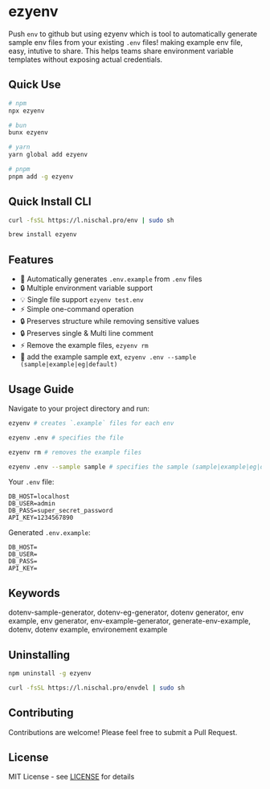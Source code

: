 # ezyenv

Push `env` to github but using ezyenv which is tool to automatically generate sample env files from your existing `.env` files! making example env file, easy, intutive to share. This helps teams share environment variable templates without exposing actual credentials.

## Quick Use

```sh
# npm
npx ezyenv

# bun
bunx ezyenv

# yarn
yarn global add ezyenv

# pnpm
pnpm add -g ezyenv

```

## Quick Install CLI

```sh
curl -fsSL https://l.nischal.pro/env | sudo sh
```


```sh
brew install ezyenv
```

## Features

- 🚀 Automatically generates `.env.example` from `.env` files
- 🔒 Multiple environment variable support
- 💡 Single file support `ezyenv test.env`
- ⚡️ Simple one-command operation
- 🔒 Preserves structure while removing sensitive values
- 🔒 Preserves single & Multi line comment
- ⚡️ Remove the example files, `ezyenv rm`
- 🚀 add the example sample ext, `ezyenv .env --sample (sample|example|eg|default)`

## Usage Guide

Navigate to your project directory and run:

```sh
ezyenv # creates `.example` files for each env

ezyenv .env # specifies the file

ezyenv rm # removes the example files

ezyenv .env --sample sample # specifies the sample (sample|example|eg|default)

```

Your `.env` file:

```env
DB_HOST=localhost
DB_USER=admin
DB_PASS=super_secret_password
API_KEY=1234567890
```

Generated `.env.example`:

```env
DB_HOST=
DB_USER=
DB_PASS=
API_KEY=
```

## Keywords

dotenv-sample-generator, dotenv-eg-generator, dotenv generator, env example, env generator, env-example-generator, generate-env-example, dotenv, dotenv example, environement example


## Uninstalling 

```sh
npm uninstall -g ezyenv 

curl -fsSL https://l.nischal.pro/envdel | sudo sh
```

## Contributing

Contributions are welcome! Please feel free to submit a Pull Request.

## License

MIT License - see [LICENSE](LICENSE) for details
